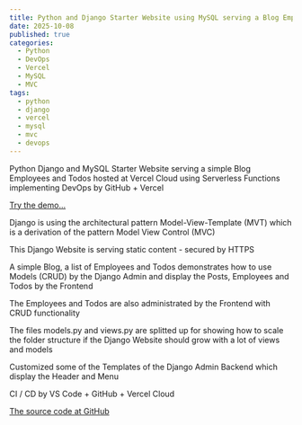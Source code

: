 ```yaml
---
title: Python and Django Starter Website using MySQL serving a Blog Employees and Todos
date: 2025-10-08
published: true
categories:
  - Python
  - DevOps
  - Vercel
  - MySQL
  - MVC
tags:
  - python
  - django
  - vercel
  - mysql
  - mvc
  - devops
---
```


Python Django and MySQL Starter Website serving a simple Blog Employees and Todos hosted at Vercel Cloud using Serverless Functions implementing DevOps by GitHub + Vercel

<a href="https://django-starter-two.vercel.app/" target="_blank" title="Django Website at Vercel">Try the demo...</a>

Django is using the architectural pattern Model-View-Template (MVT) which is a derivation of the pattern Model View Control (MVC) 

This Django Website is serving static content - secured by HTTPS

A simple Blog, a list of Employees and Todos demonstrates how to use Models (CRUD) by the Django Admin and display the Posts, Employees and Todos by the Frontend

The Employees and Todos are also administrated by the Frontend with CRUD functionality

The files models.py and views.py are splitted up for showing how to scale the folder structure if the Django Website should grow with a lot of views and models

Customized some of the Templates of the Django Admin Backend which display the Header and Menu

CI / CD by VS Code + GitHub + Vercel Cloud

<a href="https://github.com/persteenolsen/django-starter-two" target="_blank">The source code at GitHub</a>
